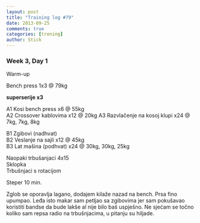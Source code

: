 ```yaml
---
layout: post
title: "Training log #79"
date: 2013-09-25
comments: true
categories: [trening]
author: Stick
---
```


### Week 3, Day 1  

Warm-up   

Bench press 1x3 @ 79kg   

**superserije x3**   

A1 Kosi bench press x6 @ 55kg  
A2 Crossover kablovima x12 @ 20kg 
A3 Razvlačenje na kosoj klupi x24 @ 7kg, 7kg, 8kg    

B1 Zgibovi (nadhvat)  
B2 Veslanje na sajli x12 @ 45kg   
B3 Lat mašina (podhvat) x24 @ 30kg, 30kg, 25kg     

Naopaki trbušanjaci 4x15  
Sklopka  
Trbušnjaci s rotacijom   

Steper 10 min.  

Zglob se oporavlja lagano, dodajem kilaže nazad na bench. Prsa fino upumpao. Leđa isto makar sam petljao sa zgibovima jer sam pokušavao koristiti bandse da bude lakše al nije bilo baš uspješno. Ne sjećam se točno koliko sam repsa radio na trbušnjacima, u pitanju su hiljade.
